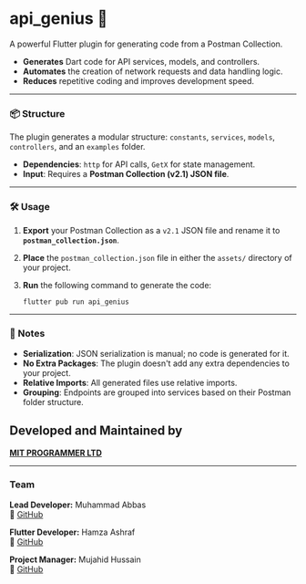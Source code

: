 # api\_genius 🚀

A powerful Flutter plugin for generating code from a Postman Collection.

  - **Generates** Dart code for API services, models, and controllers.
  - **Automates** the creation of network requests and data handling logic.
  - **Reduces** repetitive coding and improves development speed.

-----

### 📦 Structure

The plugin generates a modular structure: `constants`, `services`, `models`, `controllers`, and an `examples` folder.

  - **Dependencies**: `http` for API calls, `GetX` for state management.
  - **Input**: Requires a **Postman Collection (v2.1) JSON file**.

-----

### 🛠️ Usage

1.  **Export** your Postman Collection as a `v2.1` JSON file and rename it to **`postman_collection.json`**.

2.  **Place** the `postman_collection.json` file in either the `assets/` directory of your project.

3.  **Run** the following command to generate the code:

    ```bash
    flutter pub run api_genius
    ```

-----

### 📝 Notes

  - **Serialization**: JSON serialization is manual; no code is generated for it.
  - **No Extra Packages**: The plugin doesn't add any extra dependencies to your project.
  - **Relative Imports**: All generated files use relative imports.
  - **Grouping**: Endpoints are grouped into services based on their Postman folder structure.


## Developed and Maintained by  
**[MIT PROGRAMMER LTD](https://mitprogrammer.com)**  

---

### Team  

**Lead Developer:** Muhammad Abbas  
🔗 [GitHub](https://github.com/Hamzah660660)  

**Flutter Developer:** Hamza Ashraf  
🔗 [GitHub](https://github.com/Abbas355)  

**Project Manager:** Mujahid Hussain  
🔗 [GitHub](https://github.com/MtechiTsolution)  


